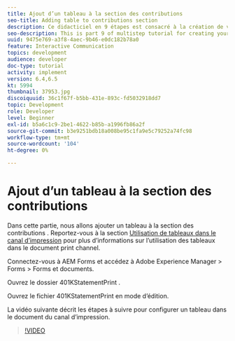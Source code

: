 ```yaml
---
title: Ajout d’un tableau à la section des contributions
seo-title: Adding table to contributions section
description: Ce didacticiel en 9 étapes est consacré à la création de votre premier document de communication interactive. Dans cette partie, nous allons ajouter un tableau à la section des contributions.
seo-description: This is part 9 of multistep tutorial for creating your first interactive communication document.In this part, we will add a table to the contributions section.
uuid: 9475e769-a3f8-4aec-9b46-e0dc182b78a0
feature: Interactive Communication
topics: development
audience: developer
doc-type: tutorial
activity: implement
version: 6.4,6.5
kt: 5994
thumbnail: 37953.jpg
discoiquuid: 36c1f67f-b5bb-431e-893c-fd5032918dd7
topic: Development
role: Developer
level: Beginner
exl-id: b5a6c1c9-2be1-4622-b85b-a1996fb86a2f
source-git-commit: b3e9251bdb18a008be95c1fa9e5c79252a74fc98
workflow-type: tm+mt
source-wordcount: '104'
ht-degree: 0%

---
```


# Ajout d’un tableau à la section des contributions

Dans cette partie, nous allons ajouter un tableau à la section des contributions .
Reportez-vous à la section [Utilisation de tableaux dans le canal d’impression](/help/forms/interactive-communications/table-in-print-channel-documents-video-use.md) pour plus d’informations sur l’utilisation des tableaux dans le document print channel.

Connectez-vous à AEM Forms et accédez à Adobe Experience Manager > Forms > Forms et documents.

Ouvrez le dossier 401KStatementPrint .

Ouvrez le fichier 401KStatementPrint en mode d’édition.

La vidéo suivante décrit les étapes à suivre pour configurer un tableau dans le document du canal d’impression.

>[!VIDEO](https://video.tv.adobe.com/v/22387?quality=12&learn=on)
